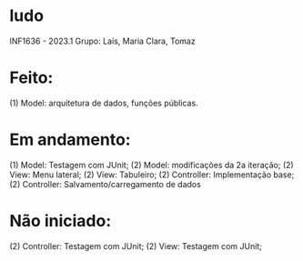 # ludo
INF1636 - 2023.1
Grupo: Laís, Maria Clara, Tomaz

# Feito:
(1) Model:
arquitetura de dados, funções públicas.

# Em andamento:
(1) Model: Testagem com JUnit;
(2) Model: modificações da 2a iteração;
(2) View: Menu lateral;
(2) View: Tabuleiro;
(2) Controller: Implementação base;
(2) Controller: Salvamento/carregamento de dados

# Não iniciado:
(2) Controller: Testagem com JUnit;
(2) View: Testagem com JUnit;
